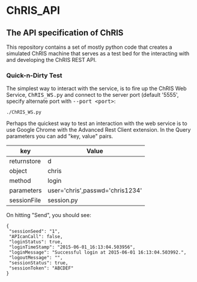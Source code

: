 # ChRIS_API

## The API specification of ChRIS

This repository contains a set of mostly python code that creates a simulated ChRIS machine that serves as a test bed for the interacting with and developing the ChRIS REST API.

### Quick-n-Dirty Test

The simplest way to interact with the service, is to fire up the ChRIS Web Service, <tt>ChRIS_WS.py</tt> and connect to the server port (default '5555', specify alternate port with <tt>--port \<port\></tt>:

```
./ChRIS_WS.py
```

Perhaps the quickest way to test an interaction with the web service is to use Google Chrome with the Advanced Rest Client extension. In the Query parameters you can add "key, value" pairs.

| key             | Value    |
|-----------------|----------|
| returnstore     | d        |
| object          | chris    |
| method          | login    |
| parameters      | user='chris',passwd='chris1234' |
| sessionFile     | session.py |

On hitting "Send", you should see:

```
{
 "sessionSeed": "1", 
 "APIcanCall": false, 
 "loginStatus": true, 
 "loginTimeStamp": "2015-06-01_16:13:04.503956", 
 "loginMessage": "Successful login at 2015-06-01 16:13:04.503992.", 
 "logoutMessage": "", 
 "sessionStatus": true, 
 "sessionToken": "ABCDEF"
}
```